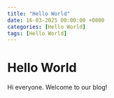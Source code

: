 ```yaml
---
title: "Hello World"
date: 16-03-2025 00:00:00 +0800
categories: [Hello World]
tags: [Hello World]
---
```


# Hello World

Hi everyone. Welcome to our blog!